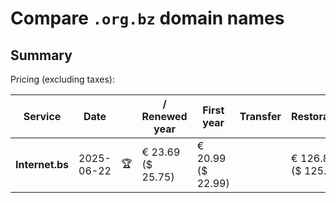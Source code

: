 # Compare `.org.bz` domain names

## Summary

Pricing (excluding taxes):

| Service | Date |  | / Renewed year | First year | Transfer | Restoration |
|--|--|--|--|--|--|--|
| **Internet.bs** | 2025-06-22 | 🏆 | € 23.69<br>($ 25.75) | € 20.99<br>($ 22.99) |  | € 126.89<br>($ 125.19) |
